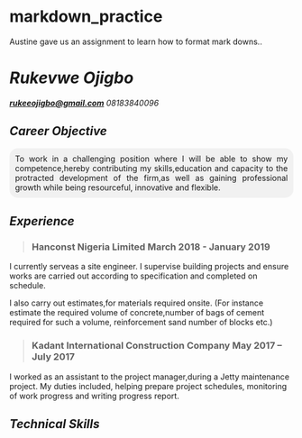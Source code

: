 # markdown_practice
Austine gave us an assignment to learn how to format mark downs..

# _Rukevwe Ojigbo_

<!-- email and adress details -->
 __*rukeeojigbo@gmail.com*__
   *08183840096* 

 <!-- Some Markdown text with <span style="background-color:blue; padding:5px; border-radius:3px;">some *blue* text</span>.  -->
 ## _Career Objective_

 <div style="background-color:#f1f1f1; text-align:justify; padding:10px; border-radius:15px;">
 To work in a challenging position where I will be able to show my competence,hereby contributing my skills,education and capacity to the protracted development of the firm,as well as gaining professional growth while being resourceful, innovative and flexible.
</div>

## _Experience_

> ### Hanconst Nigeria Limited  March 2018 - January 2019
 I currently serveas a site engineer. I supervise building projects and ensure works are carried out according to specification and completed on schedule.

 I also carry out estimates,for materials required onsite. (For instance estimate the required volume of concrete,number of bags of cement required for such a volume, reinforcement sand number of blocks etc.)

> ### Kadant International Construction Company May 2017 – July 2017
I worked as an assistant to the project manager,during a Jetty maintenance project.
My duties included, helping prepare project schedules, monitoring of work progress
and writing progress report.

## _Technical Skills_











